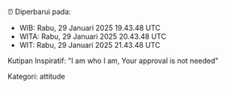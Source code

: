 ⏰ Diperbarui pada:
- WIB: Rabu, 29 Januari 2025 19.43.48 UTC
- WITA: Rabu, 29 Januari 2025 20.43.48 UTC
- WIT: Rabu, 29 Januari 2025 21.43.48 UTC

Kutipan Inspiratif:
"I am who I am, Your approval is not needed"


Kategori: attitude


